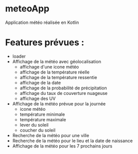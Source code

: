# meteoApp
Application météo réalisée en Kotlin

# Features prévues :
- loader
- Affichage de la météo avec géolocalisation
  - affichage d'une icone météo
  - affichage de la température réelle
  - affichage de la température ressentie
  - affichage de la date
  - affichage de la probabilité de précipitation
  - affichage du taux de couverture nuageuse
  - affichage des UV
- Affichage de la météo prévue pour la journée
  - icone météo
  - température minimale
  - température maximale
  - lever du soleil
  - coucher du soleil
- Recherche de la météo pour une ville
- Recherche de la météo pour le lieu et la date de naissance
- Affichage de la météo pour les 7 prochains jours
